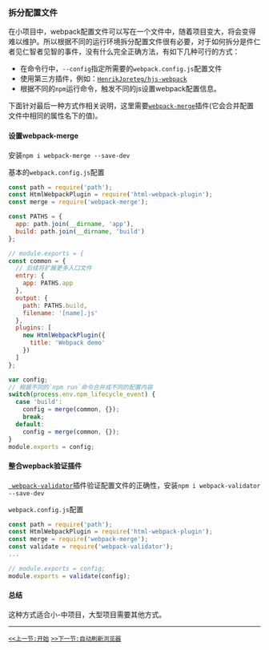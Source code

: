 ### 拆分配置文件

在小项目中，webpack配置文件可以写在一个文件中，随着项目变大，将会变得难以维护。所以根据不同的运行环境拆分配置文件很有必要，对于如何拆分是件仁者见仁智者见智的事件，没有什么完全正确方法，有如下几种可行的方式：

* 在命令行中，`--config`指定所需要的`webpack.config.js`配置文件
* 使用第三方插件，例如：[`HenrikJoreteg/hjs-webpack`](https://github.com/HenrikJoreteg/hjs-webpack)
* 根据不同的`npm`运行命令，触发不同的js设置webpack配置信息。

下面针对最后一种方式作相关说明，这里需要[`webpack-merge`](https://www.npmjs.org/package/webpack-merge)插件(它会合并配置文件中相同的属性名下的值)。

#### 设置webpack-merge

安装`npm i webpack-merge --save-dev`

基本的`webpack.config.js`配置

```js
const path = require('path');
const HtmlWebpackPlugin = require('html-webpack-plugin');
const merge = require('webpack-merge');

const PATHS = {
  app: path.join(__dirname, 'app'),
  build: path.join(__dirname, 'build')
};

// module.exports = {
const common = {
  // 后续将扩展更多入口文件
  entry: {
    app: PATHS.app
  },
  output: {
    path: PATHS.build,
    filename: '[name].js'
  },
  plugins: [
    new HtmlWebpackPlugin({
      title: 'Webpack demo'
    })
  ]
};

var config;
// 根据不同的`npm run`命令合并成不同的配置内容
switch(process.env.npm_lifecycle_event) {
  case 'build':
    config = merge(common, {});
    break;
  default:
    config = merge(common, {});
}
module.exports = config;
```

#### 整合wepback验证插件

[` webpack-validator`](https://www.npmjs.com/package/webpack-validator)插件验证配置文件的正确性，安装`npm i webpack-validator --save-dev`

`webpack.config.js`配置

```js
const path = require('path');
const HtmlWebpackPlugin = require('html-webpack-plugin');
const merge = require('webpack-merge');
const validate = require('webpack-validator');
...

// module.exports = config;
module.exports = validate(config);
```

#### 总结

这种方式适合小-中项目，大型项目需要其他方式。

-----

[`<<上一节:开始`](./Getting-Started.md)
[`>>下一节:自动刷新浏览器`](./Automatic-Browser-Refresh.md)